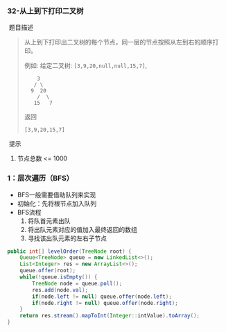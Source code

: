 ### 32-从上到下打印二叉树

​	题目描述

> 从上到下打印出二叉树的每个节点，同一层的节点按照从左到右的顺序打印。
>
> 例如:
> 给定二叉树: `[3,9,20,null,null,15,7]`,
>
> ```
>     3
>    / \
>   9  20
>     /  \
>    15   7
> ```
>
> 返回
>
> ```
> [3,9,20,15,7]
> ```

​	提示

1. 节点总数 <= 1000

### 1：层次遍历（BFS）

- BFS一般需要借助队列来实现
- 初始化：先将根节点加入队列
- BFS流程
  1. 将队首元素出队
  2. 将出队元素对应的值加入最终返回的数组
  3. 寻找该出队元素的左右子节点

```java
public int[] levelOrder(TreeNode root) {
    Queue<TreeNode> queue = new LinkedList<>();
    List<Integer> res = new ArrayList<>();
    queue.offer(root);
    while(!queue.isEmpty()) {
        TreeNode node = queue.poll();
        res.add(node.val);
        if(node.left != null) queue.offer(node.left);
        if(node.right != null) queue.offer(node.right);
    }
    return res.stream().mapToInt(Integer::intValue).toArray();
}
```


